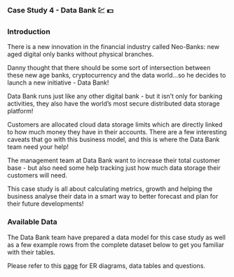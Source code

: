 ### Case Study 4 - Data Bank :chart: 	:dollar:

### Introduction

There is a new innovation in the financial industry called Neo-Banks: new aged digital only banks without physical branches.

Danny thought that there should be some sort of intersection between these new age banks, cryptocurrency and the data world…so he decides to launch a new initiative - Data Bank!

Data Bank runs just like any other digital bank - but it isn’t only for banking activities, they also have the world’s most secure distributed data storage platform!

Customers are allocated cloud data storage limits which are directly linked to how much money they have in their accounts. There are a few interesting caveats that go with this business model, and this is where the Data Bank team need your help!

The management team at Data Bank want to increase their total customer base - but also need some help tracking just how much data storage their customers will need.

This case study is all about calculating metrics, growth and helping the business analyse their data in a smart way to better forecast and plan for their future developments!

### Available Data

The Data Bank team have prepared a data model for this case study as well as a few example rows from the complete dataset below to get you familiar with their tables.

Please refer to this [page](https://8weeksqlchallenge.com/case-study-4/) for ER diagrams, data tables and questions.
